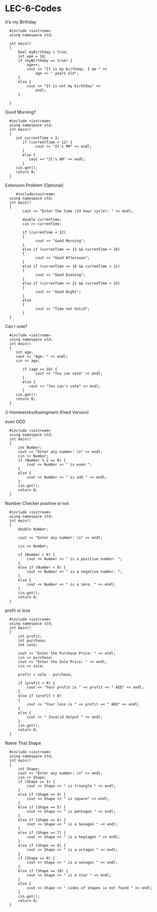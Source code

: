 # LEC-6-Codes

It's my Birthday

      #include <iostream>
      using namespace std;

      int main()
      {
          bool myBirthday = true;
          int age = 18;
          if (myBirthday == true) {
              age++;
              cout << "It is my birthday. I am " <<
                  age << " years old";
          }
          else {
              cout << "It is not my birthday" <<
                  endl;
          }

      }

   Good Morning?
   
      #include <iostream>
      using namespace std;
      int main() 
      {
         int currentTime = 3; 
            if (currentTime > 12) { 
                  cout << "It's PM" << endl; 
            }
            else { 
               cout << "It's AM" << endl;
            }
         cin.get(); 
         return 0;
      }
   
   Extension Problem (Optional)
   
         #include<iostream>
      using namespace std;
      int main()
      {
            cout << "Enter the time (24 hour cycle): " << endl;

            double currenTime;
            cin >> currenTime;

            if (currenTime < 12)
            {
                  cout << "Good Morning";
            }
            else if (currenTime >= 12 && currenTime < 18)
            {
                  cout << "Good Afternoon";
            }
            else if (currenTime >= 18 && currenTime < 21)
            {
                  cout << "Good Evening";
            }
            else if (currenTime >= 21 && currenTime < 24)
            {
                  cout << "Good Night";
            }
            else
            {
                  cout << "Time not Valid";
            }
      }

   
   Can I vote?
   
      #include <iostream>
      using namespace std;
      int main() 
      {
         int age; 
         cout << "Age: " << endl;
         cin >> age;

            if (age >= 18) { 
                  cout << "You can vote" << endl; 
            }
            else { 
               cout << "You can't vote" << endl;
            }
         cin.get(); 
         return 0;
      }

// Homeworks/Assingment (fixed Version)

   even ODD

      #include <iostream>
      using namespace std;
      int main()
      {
          int Number; 
          cout << "Enter any number: \n" << endl;
          cin >> Number; 
          if (Number % 2 == 0) {
              cout << Number << " is even ";
          }
          else {
              cout << Number << " is odd " << endl;
          }
          cin.get();
          return 0;
      }



   Number Checker positive or not
   
      #include <iostream>
      using namespace std;
      int main()
      {
          double Number;

          cout << "Enter any number: \n" << endl;

          cin >> Number;

          if (Number > 0) {
              cout << Number << " is a positive number. ";
          }
          else if (Number < 0) {
              cout << Number << " is a negative number. ";
          }
          else {
              cout << Number << " is a zero. " << endl;
          }
          cin.get();
          return 0;
      }
      
      
     
 profit or loss 

      #include <iostream>
      using namespace std;
      int main()
      {
          int profit;
          int purchase;
          int sale;

          cout << "Enter the Purchase Price: " << endl;
          cin >> purchase;
          cout << "Enter the Sale Price: " << endl;
          cin >> sale;

          profit = sale - purchase;

          if (profit > 0) {
              cout << "Your profit is " << profit << " AED" << endl;
          }
          else if (profit < 0) 
          {
              cout << "Your loss is " << profit << " AED" << endl;
          }
          else {
              cout << " Invalid Output " << endl;
          }
          cin.get();
          return 0;
      }


      
   Name That Shape

      #include <iostream>
      using namespace std;
      int main()
      {
          int Shape;
          cout << "Enter any number: \n" << endl;
          cin >> Shape;
          if (Shape == 3) {
              cout << Shape << " is triangle " << endl;
          }
          else if (Shape == 4) {
              cout << Shape << " is square" << endl;
          }
          else if (Shape == 5) {
              cout << Shape << " is pentagon " << endl;
          }
          else if (Shape == 6) {
              cout << Shape << " is a hexagon " << endl;
          }
          else if (Shape == 7) {
              cout << Shape << " is a heptagon " << endl;
          }
          else if (Shape == 8) {
              cout << Shape << " is a octagon " << endl;
          }
          if (Shape == 9) {
              cout << Shape << " is a nonagon " << endl;
          }
          else if (Shape == 10) {
              cout << Shape << " is a star " << endl;
          }
          else {
              cout << Shape << " sides of shapes is not found " << endl;
          }
          cin.get();
          return 0;
      }


                                               


